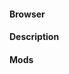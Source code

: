 <!--- Please post which browser and version you're using here -->
#### Browser



<!--- Please post a description of the problem including any error messages -->
#### Description



<!--- Please post any mods you're using -->
#### Mods



<!--- Lastly, please attach any relevant save files either directly to this
      issue or using your preferred file sharing service -->
